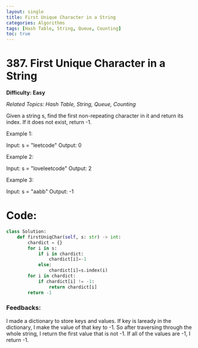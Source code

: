```yaml
---
layout: single
title: First Unique Character in a String
categories: Algorithms
tags: [Hash Table, String, Queue, Counting]
toc: true
---
```


# 387. First Unique Character in a String

**Difficulty: Easy**

*Related Topics: Hash Table, String, Queue, Counting*

Given a string s, find the first non-repeating character in it and return its index. If it does not exist, return -1.

Example 1:

Input: s = "leetcode"
Output: 0

Example 2:

Input: s = "loveleetcode"
Output: 2

Example 3:

Input: s = "aabb"
Output: -1

# Code:
```python
class Solution:
    def firstUniqChar(self, s: str) -> int:
        chardict = {}
        for i in s:
            if i in chardict:
                chardict[i]=-1
            else:
                chardict[i]=s.index(i)
        for i in chardict:
            if chardict[i] != -1:
                return chardict[i]
        return -1
```
### Feedbacks: 
I made a dictionary to store keys and values. If key is laready in the dictionary, I make the value of that key to -1. So after traversing
through the whole string, I return the first value that is not -1. If all of the values are -1, I return -1.
